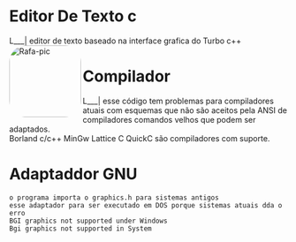 # Editor De Texto c
L___| editor de texto baseado na interface grafica do Turbo c++
    <img align="left" alt="Rafa-pic" height="130" style="border-radius:30px;" src="https://d22blwhp6neszm.cloudfront.net/37/361654/tc_000.png">
# Compilador
L___| esse código tem problemas para compiladores atuais com esquemas que 
      não são aceitos pela ANSI de compiladores comandos velhos que podem ser
      adaptados.  
    Borland c/c++  MinGw  Lattice C  QuickC  são compiladores com suporte.
    
# Adaptaddor GNU
    o programa importa o graphics.h para sistemas antigos 
    esse adaptador para ser executado em DOS porque sistemas atuais dda o erro
    BGI graphics not supported under Windows
    Bgi graphics not supported in System
